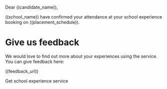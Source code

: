 Dear ((candidate_name)),

((school_name)) have confirmed your attendance at your school experience booking on ((placement_schedule)).

# Give us feedback

We would love to find out more about your experiences using the service. You can give feedback here:

((feedback_url))

Get school experience service
